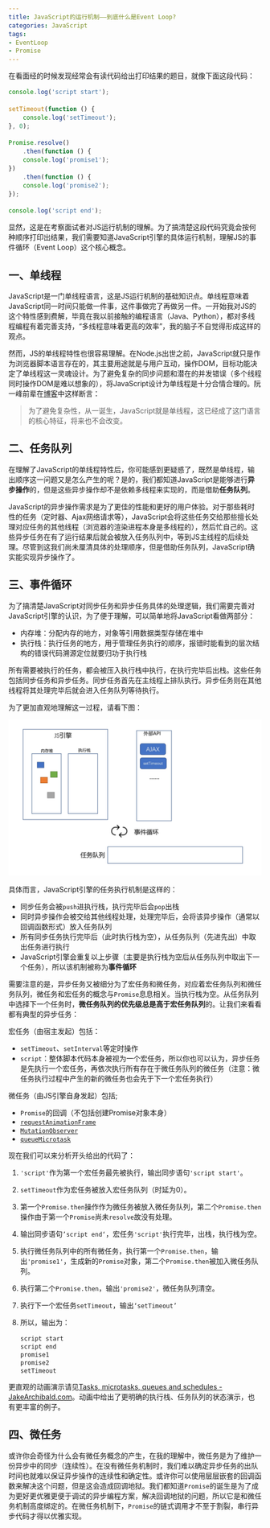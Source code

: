 ```yaml
---
title: JavaScript的运行机制——到底什么是Event Loop?
categories: JavaScript
tags: 
- EventLoop 
- Promise
---
```


在看面经的时候发现经常会有读代码给出打印结果的题目，就像下面这段代码：

```js
console.log('script start');

setTimeout(function () {
    console.log('setTimeout');
}, 0);

Promise.resolve()
    .then(function () {
    console.log('promise1');
})
    .then(function () {
    console.log('promise2');
});

console.log('script end');
```

显然，这是在考察面试者对JS运行机制的理解。为了搞清楚这段代码究竟会按何种顺序打印出结果，我们需要知道JavaScript引擎的具体运行机制，理解JS的事件循环（Event Loop）这个核心概念。

## 一、单线程

JavaScript是一门单线程语言，这是JS运行机制的基础知识点。单线程意味着JavaScript同一时间只能做一件事，这件事做完了再做另一件。一开始我对JS的这个特性感到费解，毕竟在我以前接触的编程语言（Java、Python），都对多线程编程有着完善支持，“多线程意味着更高的效率”，我的脑子不自觉得形成这样的观点。

然而，JS的单线程特性也很容易理解。在Node.js出世之前，JavaScript就只是作为浏览器脚本语言存在的，其主要用途就是与用户互动，操作DOM，目标功能决定了单线程这一灵魂设计。为了避免复杂的同步问题和潜在的并发错误（多个线程同时操作DOM是难以想象的），将JavaScript设计为单线程是十分合情合理的。阮一峰前辈在[博客](https://www.ruanyifeng.com/blog/2014/10/event-loop.html)中这样断言：

> 为了避免复杂性，从一诞生，JavaScript就是单线程，这已经成了这门语言的核心特征，将来也不会改变。

## 二、任务队列

在理解了JavaScript的单线程特性后，你可能感到更疑惑了，既然是单线程，输出顺序这一问题又是怎么产生的呢？是的，我们都知道JavaScript是能够进行**异步操作**的，但是这些异步操作却不是依赖多线程来实现的，而是借助**任务队列**。

JavaScript的异步操作需求是为了更佳的性能和更好的用户体验。对于那些耗时性的任务（定时器、Ajax网络请求等），JavaScript会将这些任务交给那些擅长处理对应任务的其他线程（浏览器的渲染进程本身是多线程的），然后忙自己的。这些异步任务在有了运行结果后就会被放入任务队列中，等到JS主线程的后续处理。尽管到这我们尚未厘清具体的处理顺序，但是借助任务队列，JavaScript确实能实现异步操作了。

## 三、事件循环

为了搞清楚JavaScript对同步任务和异步任务具体的处理逻辑，我们需要完善对JavaScript引擎的认识，为了便于理解，可以简单地将JavaScript看做两部分：

- 内存堆：分配内存的地方，对象等引用数据类型存储在堆中
- 执行栈：执行任务的地方，用于管理任务执行的顺序，报错时能看到的层次结构的错误代码溯源定位就要归功于执行栈

所有需要被执行的任务，都会被压入执行栈中执行，在执行完毕后出栈。这些任务包括同步任务和异步任务。同步任务首先在主线程上排队执行。异步任务则在其他线程将其处理完毕后就会进入任务队列等待执行。

为了更加直观地理解这一过程，请看下图：

<img src="https://github.com/MogoMec/blog/blob/master/img/eventloop.jpg?raw=true" style="zoom:150%;" />

具体而言，JavaScript引擎的任务执行机制是这样的：

- 同步任务会被`push`进执行栈，执行完毕后会`pop`出栈
- 同时异步操作会被交给其他线程处理，处理完毕后，会将该异步操作（通常以回调函数形式）放入任务队列
- 所有同步任务执行完毕后（此时执行栈为空），从任务队列（先进先出）中取出任务进行执行
- JavaScript引擎会重复以上步骤（主要是执行栈为空后从任务队列中取出下一个任务），所以该机制被称为**事件循环**

需要注意的是，异步任务又被细分为了宏任务和微任务，对应着宏任务队列和微任务队列，微任务和宏任务的概念与`Promise`息息相关。当执行栈为空。从任务队列中选择下一个任务时，**微任务队列的优先级总是高于宏任务队列**的。让我们来看看都有典型的异步任务：

宏任务（由宿主发起）包括：

- `setTimeout`、`setInterval`等定时操作
- `script`：整体脚本代码本身被视为一个宏任务，所以你也可以认为，异步任务是先执行一个宏任务，再依次执行所有存在于微任务队列的微任务（注意：微任务执行过程中产生的新的微任务也会先于下一个宏任务执行）

微任务（由JS引擎自身发起）包括;

- `Promise`的回调（不包括创建Promise对象本身）
- [`requestAnimationFrame`](https://developer.mozilla.org/zh-CN/docs/Web/API/Window/requestAnimationFrame)
- [`MutationObserver`](https://developer.mozilla.org/zh-CN/docs/Web/API/MutationObserver)
- [`queueMicrotask`](https://developer.mozilla.org/zh-CN/docs/Web/API/WindowOrWorkerGlobalScope/queueMicrotask)

现在我们可以来分析开头给出的代码了：

1. `'script'`作为第一个宏任务最先被执行，输出同步语句`'script start'`。

2. `setTimeout`作为宏任务被放入宏任务队列（时延为0）。

3. 第一个`Promise.then`操作作为微任务被放入微任务队列，第二个`Promise.then`操作由于第一个`Promise`尚未`resolve`故没有处理。

4. 输出同步语句`’script end‘`，宏任务`'script'`执行完毕，出栈，执行栈为空。

5. 执行微任务队列中的所有微任务，执行第一个`Promise.then`，输出`'promise1'`，生成新的`Promise`对象，第二个`Promise.then`被加入微任务队列。

6. 执行第二个`Promise.then`，输出`'promise2'`，微任务队列清空。

7. 执行下一个宏任务`setTimeout`，输出`‘setTimeout’`

8. 所以，输出为：

   ```
   script start
   script end
   promise1
   promise2
   setTimeout
   ```

更直观的动画演示请见[Tasks, microtasks, queues and schedules - JakeArchibald.com](https://jakearchibald.com/2015/tasks-microtasks-queues-and-schedules/)。动画中给出了更明确的执行栈、任务队列的状态演示，也有更丰富的例子。

## 四、微任务

或许你会奇怪为什么会有微任务概念的产生，在我的理解中，微任务是为了维护一份异步中的同步（连续性）。在没有微任务机制时，我们难以确定异步任务的出队时间也就难以保证异步操作的连续性和确定性。或许你可以使用层层嵌套的回调函数来解决这个问题，但是这会造成回调地狱。我们都知道`Promise`的诞生是为了成为更好更优雅更便于调试的异步编程方案，解决回调地狱的问题，所以它是和微任务机制高度绑定的。在微任务机制下，`Promise`的链式调用才不至于割裂，串行异步代码才得以优雅实现。






